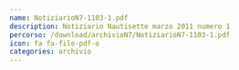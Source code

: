 ```yaml
---
name: NotiziarioN7-1103-1.pdf
description: Notiziario Nautisette marzo 2011 numero 1
percorso: /download/archivioN7/NotiziarioN7-1103-1.pdf
icon: fa fa-file-pdf-o
categories: archivio
---
```

